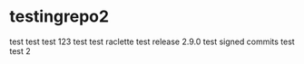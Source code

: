 # testingrepo2
test
test
test 123
test
test raclette
test release 2.9.0
test signed commits
test
test 2
